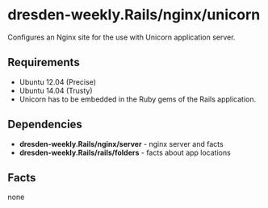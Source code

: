 dresden-weekly.Rails/nginx/unicorn
=====================

Configures an Nginx site for the use with Unicorn application server.

Requirements
------------

* Ubuntu 12.04 (Precise)
* Ubuntu 14.04 (Trusty)
* Unicorn has to be embedded in the Ruby gems of the Rails application.

Dependencies
------------

* **dresden-weekly.Rails/nginx/server** - nginx server and facts
* **dresden-weekly.Rails/rails/folders** - facts about app locations

Facts
-----

none
